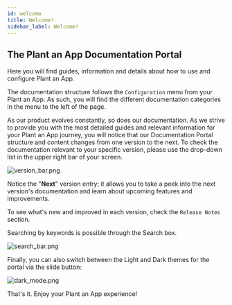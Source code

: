```yaml
---
id: welcome
title: Welcome!
sidebar_label: Welcome!
---
```


## The Plant an App Documentation Portal

Here you will find guides, information and details about how to use and configure Plant an App.

The documentation structure follows the `Configuration` menu from your Plant an App. As such, you will find the different documentation categories in the menu to the left of the page.

As our product evolves constantly, so does our documentation. As we strive to provide you with the most detailed guides and relevant information for your Plant an App journey, you will notice that our Documentation Portal structure and content changes from one version to the next. To check the  documentation relevant to your specific version, please use the drop-down list in the upper right bar of your screen.

<img src="/img/version_bar.png" alt="version_bar.png" ></img>

Notice the "**Next**" version entry; it allows you to take a peek into the next version's documentation and learn about upcoming features and improvements.

To see what's new and improved in each version, check the `Release Notes` section.

Searching by keywords is possible through the Search box.

<img src="/img/search_bar.png" alt="search_bar.png" ></img>

Finally, you can also switch between the Light and Dark themes for the portal via the slide button:

<img src="/img/dark_mode.png" alt="dark_mode.png" ></img>

That's it. Enjoy your Plant an App experience!